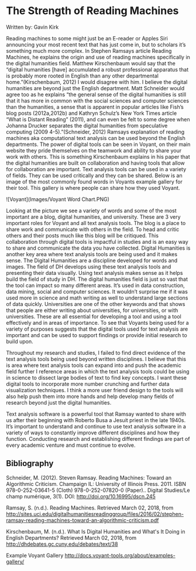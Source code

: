 # The Strength of Reading Machines

Written by: Gavin Kirk

  Reading machines to some might just be an E-reader or Apples Siri announcing your most recent text that has just come in, but to scholars it’s something much more complex. In Stephen Ramsays article Reading Machines, he explains the origin and use of reading machines specifically in the digital humanities field. Matthew Kirschenbaum would say that the “digital humanities [have] accumulated a robust professional apparatus that is probably more rooted in English than any other departmental home.”(Kirschenbaum, 2012) I would disagree with him. I believe the digital humanities are beyond just the English department. Matt Schneider would agree too as he explains “the general sense of the digital humanities is still that it has more in common with the social sciences and computer sciences than the humanities, a sense that is apparent in popular articles like Fish’s blog posts (2012a,2012b) and Kathryn Schulz’s New York Times article “What is Distant Reading” (2011), and can even be felt to some degree when Johanna Drucker separates the digital humanities from speculative computing (2009 4-5).”(Schneider, 2012) Ramsays explanation of reading machines aka computational text analysis can be used beyond the English departments. The power of digital tools can be seen in Voyant, on their main website they pride themselves on the teamwork and ability to share your work with others. This is something Kirschenbaum explains in his paper that the digital humanities are built on collaboration and having tools that allow for collaboration are important. Text analysis tools can be used in a variety of fields. They can be used critically and they can be shared. Below is an image of the most commonly found words in Voyants example gallery for their tool. This gallery is where people can share how they used Voyant.
  
![Voyant](Images/Voyant Word Chart.PNG)

Looking at the picture we see a variety of words and some of the most important are a blog, digital humanities, and university. These are 3 very important roles for Voyant and all text analysis tools. The blog is a place to share work and communicate with others in the field. To head and critic others and their posts much like this blog will be critiqued. This collaboration through digital tools is impactful in studies and is an easy way to share and communicate the data you have collected. Digital Humanities is another key area where text analysis tools are being used and it makes sense. The Digital Humanities are a discipline developed for words and images. The field of DH develops using these text analysis tools and presenting their data visually. Using text analysis makes sense as it helps build the field of study in DH. The digital humanities field is just so vast that the tool can impact so many different areas. It’s used in data construction, data mining, social and computer sciences. It wouldn’t surprise me if it was used more in science and math writing as well to understand large sections of data quickly. Universities are one of the other keywords and that shows that people are either writing about universities, for universities, or with universities. These are all essential for developing a tool and using a tool effectively and in areas of importance. To see that Voyants being used for a variety of purposes suggests that the digital tools used for text analysis are important and can be used to support findings or provide initial research to build upon.

  Throughout my research and studies, I failed to find direct evidence of the text analysis tools being used beyond written disciplines. I believe that this is area where text analysis tools can expand into and push the academic field further I reference areas in which the text analysis tools could be using in science to dissect large bodies of text to find key concepts. I want these digital tools to incorporate more number crunching and further data visualization techniques. I think a more user friend design to the tools will also help push them into more hands and help develop many fields of research beyond just the digital humanities.
  
  Text analysis software is a powerful tool that Ramsay wanted to share with us after their beginning with Roberto Busa a Jesuit priest in the late 1940s. It’s important to understand and continue to use text analysis software in a variety of ways to constantly improve different disciplines and how they function. Conducting research and establishing different findings are part of every academic venture and must continue to evolve.

## Bibliography
Schneider, M. (2012). Steven Ramsay. Reading Machines: Toward an Algorithmic Criticism. Champaign IL: University of Illinois Press. 2011. ISBN 978-0-252-03641-5 (Cloth) 978-0-252-07820-0 (Paper).. Digital Studies/Le champ numérique, 3(1). DOI: http://doi.org/10.16995/dscn.245 

Ramsay, S. (n.d.). Reading Machines. Retrieved March 02, 2018, from http://sites.uci.edu/digitalhumanitiesreadinggroup/files/2016/02/stephen-ramsay-reading-machines-toward-an-algorithmic-criticism.pdf 

Kirschenbaum, M. (n.d.). What Is Digital Humanities and What's It Doing in English Departments? Retrieved March 02, 2018, from http://dhdebates.gc.cuny.edu/debates/text/38 

Example Voyant Gallery http://docs.voyant-tools.org/about/examples-gallery/

